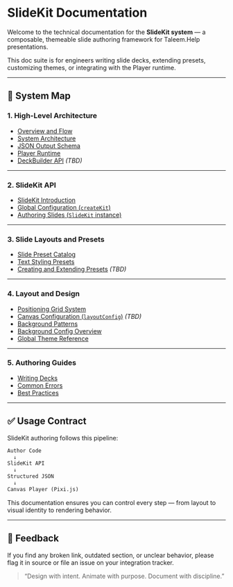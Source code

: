 

# SlideKit Documentation

Welcome to the technical documentation for the **SlideKit system** — a composable, themeable slide authoring framework for Taleem.Help presentations.

This doc suite is for engineers writing slide decks, extending presets, customizing themes, or integrating with the Player runtime.

---

## 📂 System Map

### 1. High-Level Architecture

- [Overview and Flow](./system/flow.md)
- [System Architecture](./system/architecture.md)
- [JSON Output Schema](./system/json-schema.md)
- [Player Runtime](./system/player-runtime.md)
- [DeckBuilder API](./system/deckbuilder-api.md) *(TBD)*

---

### 2. SlideKit API

- [SlideKit Introduction](./SlideKit/intro.md)
- [Global Configuration (`createKit`)](./SlideKit/createKit.md)
- [Authoring Slides (`SlideKit` instance)](./SlideKit/slideKit.md)

---

### 3. Slide Layouts and Presets

- [Slide Preset Catalog](./presets/slide-presets.md)
- [Text Styling Presets](./presets/text-presets.md)
- [Creating and Extending Presets](./presets/extending-presets.md) *(TBD)*

---

### 4. Layout and Design

- [Positioning Grid System](./layout/positioning.md)
- [Canvas Configuration (`layoutConfig`)](./layout/layoutConfig.md) *(TBD)*
- [Background Patterns](./background/pattern-types.md)
- [Background Config Overview](./background/background-config.md)
- [Global Theme Reference](./themes/globalThemes.md)

---

### 5. Authoring Guides

- [Writing Decks](./authors/writing-decks.md)
- [Common Errors](./authors/common-errors.md)
- [Best Practices](./authors/best-practices.md)

---

## ✅ Usage Contract

SlideKit authoring follows this pipeline:

```txt
Author Code
  ↓
SlideKit API
  ↓
Structured JSON
  ↓
Canvas Player (Pixi.js)
````

This documentation ensures you can control every step — from layout to visual identity to rendering behavior.

---

## 📎 Feedback

If you find any broken link, outdated section, or unclear behavior, please flag it in source or file an issue on your integration tracker.

> “Design with intent. Animate with purpose. Document with discipline.”
